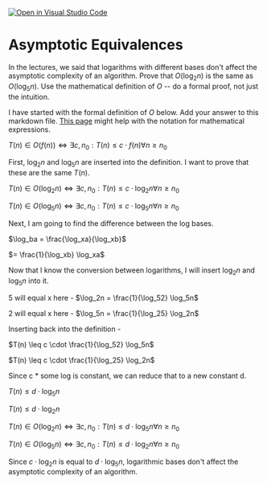[![Open in Visual Studio Code](https://classroom.github.com/assets/open-in-vscode-718a45dd9cf7e7f842a935f5ebbe5719a5e09af4491e668f4dbf3b35d5cca122.svg)](https://classroom.github.com/online_ide?assignment_repo_id=12055550&assignment_repo_type=AssignmentRepo)
# Asymptotic Equivalences

In the lectures, we said that logarithms with different bases don't affect the
asymptotic complexity of an algorithm. Prove that $O(\log_{2} n)$ is the same as
$O(\log_{5} n)$. Use the mathematical definition of $O$ -- do a formal proof,
not just the intuition.

I have started with the formal definition of $O$ below. Add your answer to this
markdown file. [This
page](https://docs.github.com/en/get-started/writing-on-github/working-with-advanced-formatting/writing-mathematical-expressions)
might help with the notation for mathematical expressions.

$T(n) \in O(f(n)) \iff \exists c, n_0: T(n) \leq c \cdot f(n) \forall n \geq n_0$


First, $\log_2n$ and $\log_5n$ are inserted into the definition.  I want to prove that
these are the same $T(n)$.

$T(n) \in O(\log_2n) \iff \exists c, n_0: T(n) \leq c \cdot \log_2n \forall n \geq n_0$

$T(n) \in O(\log_5n) \iff \exists c, n_0: T(n) \leq c \cdot \log_5n \forall n \geq n_0$


Next, I am going to find the difference between the log bases. 

$\log_ba = \frac{\log_xa}{\log_xb}$

$= \frac{1}{\log_xb} \log_xa$


Now that I know the conversion between logarithms, I will insert $\log_2n$ and $\log_5n$
into it.  

5 will equal x here -
$\log_2n = \frac{1}{\log_52} \log_5n$

2 will equal x here -
$\log_5n = \frac{1}{\log_25} \log_2n$


Inserting back into the definition -

$T(n) \leq c \cdot \frac{1}{\log_52} \log_5n$

$T(n) \leq c \cdot \frac{1}{\log_25} \log_2n$


Since c * some log is constant, we can reduce that to a new constant d. 

$T(n) \leq d \cdot \log_5n$

$T(n) \leq d \cdot \log_2n$


$T(n) \in O(\log_2n) \iff \exists c, n_0: T(n) \leq d \cdot \log_5n \forall n \geq n_0$

$T(n) \in O(\log_5n) \iff \exists c, n_0: T(n) \leq d \cdot \log_2n \forall n \geq n_0$

Since $c \cdot \log_2n$ is equal to $d \cdot \log_5n$, logarithmic bases don't affect the
asymptotic complexity of an algorithm.

